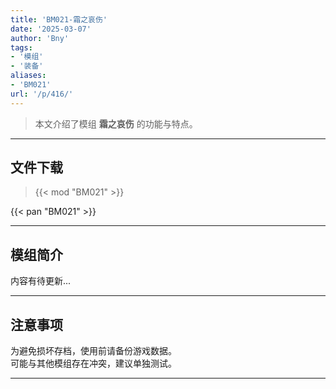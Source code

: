 ```yaml
---
title: 'BM021-霜之哀伤'
date: '2025-03-07'
author: 'Bny'
tags:
- '模组'
- '装备'
aliases:
- 'BM021'
url: '/p/416/'
---
```


> 本文介绍了模组 **霜之哀伤** 的功能与特点。

---

## 文件下载  

> {{< mod "BM021" >}}  

{{< pan "BM021" >}}  

---

## 模组简介

>  
内容有待更新...  

---

## 注意事项

>  
为避免损坏存档，使用前请备份游戏数据。  
可能与其他模组存在冲突，建议单独测试。  

---

